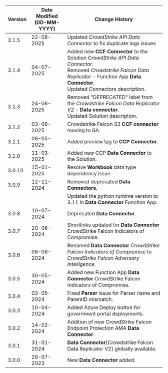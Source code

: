 | **Version** | **Date Modified (DD-MM-YYYY)** | **Change History**                                                             |
|-------------|--------------------------------|--------------------------------------------------------------------------------|
| 3.1.5       | 22-08-2025                     | Updated *CrowdStrike API Data Connector* to fix duplicate logs issues |
| 3.1.4       | 04-07-2025                     | Added new **CCF Connector** to the Solution *CrowdStrike API Data Connector*.<br/>Removed *Crowdstrike Falcon Data Replicator* - Function App **Data Connector**.<br/>Updated Connectors description. |
| 3.1.3       | 24-06-2025                     | Removed "DEPRECATED" label from the *Crowdstrike Falcon Data Replicator V2* - **Data connector**. <br/> Updated Solution description.                                      |
| 3.1.2       | 03-06-2025                     | Crowdstrike Falcon S3 **CCF connector** moving to GA.                                    |
| 3.1.1       | 08-05-2025                     | Added preview tag to **CCP Connector**.                                    |
| 3.1.0       | 11-03-2025                     | Added new CCP **Data Connector** to the Solution.                                    |
| 3.0.10      | 15-01-2025                     | Resolve **Workbook** data type dependency issue.                                    |
| 3.0.9       | 12-11-2024                     | Removed deprecated **Data Connectors**.                                             |
|             |                                | Updated the python runtime version to 3.11 in **Data Connector** Function App.                                                                               |
| 3.0.8 	  | 10-07-2024 					   | Deprecated **Data Connector**. 										            |
| 3.0.7       | 20-06-2024                     | Shortlinks updated for **Data Connector** CrowdStrike Falcon Indicators of Compromise.                   |
| 3.0.6       | 06-06-2024                     | Renamed **Data Connector** *CrowdStrike Falcon Indicators of Compromise* to *CrowdStrike Falcon Adversary Intelligence*. |
| 3.0.5       | 30-05-2024                     | Added new Function App **Data Connector** CrowdStrike Falcon Indicators of Compromise.                   |
| 3.0.4       | 03-05-2024                     | Fixed **Parser** issue for Parser name and ParentID mismatch.                   |
| 3.0.3       | 10-04-2024                     | Added Azure Deploy button for government portal deployments.                    |
| 3.0.2       | 14-02-2024                     | Addition of new CrowdStrike Falcon Endpoint Protection AMA **Data Connector**.  |
| 3.0.1       | 31-01-2024                     | **Data Connector**[Crowdstrike Falcon Data Replicator V2] globally available.   |
| 3.0.0       | 28-07-2023                     | New **Data Connector** added.                                                   |  